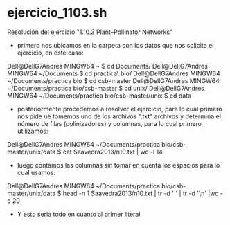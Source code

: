 # ejercicio_1103.sh
Resolución del ejercicio "1.10.3 Plant–Pollinator Networks"
- primero nos ubicamos en la carpeta con los datos que nos solicita el ejercicio, en este caso: 

Dell@DellG7Andres MINGW64 ~
$ cd Documents/
Dell@DellG7Andres MINGW64 ~/Documents
$ cd practica\ bio/
Dell@DellG7Andres MINGW64 ~/Documents/practica bio
$ cd csb-master
Dell@DellG7Andres MINGW64 ~/Documents/practica bio/csb-master
$ cd unix/
Dell@DellG7Andres MINGW64 ~/Documents/practica bio/csb-master/unix
$ cd data

- posteriormente procedemos a resolver el ejercicio, para lo cual primero nos pide ue tomemos uno de los archivos ".txt" archivos y determina el número de filas (polinizadores) y columnas, para lo cual primero utilizamos:

Dell@DellG7Andres MINGW64 ~/Documents/practica bio/csb-master/unix/data
$ cat Saavedra2013/n10.txt | wc -l
14

- luego contamos las columnas sin tomar en cuenta los espacios para lo cual usamos:

Dell@DellG7Andres MINGW64 ~/Documents/practica bio/csb-master/unix/data
$ head -n 1 Saavedra2013/n10.txt | tr -d ' ' | tr -d '\n' |wc -c
20

- Y esto seria todo en cuanto al primer literal
